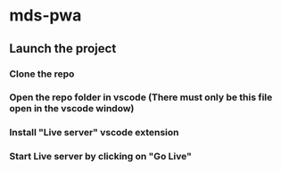 # mds-pwa

## Launch the project

### Clone the repo
### Open the repo folder in vscode (There must only be this file open in the vscode window)
### Install "Live server" vscode extension
### Start Live server by clicking on "Go Live"